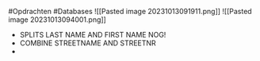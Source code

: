 #Opdrachten #Databases 
![[Pasted image 20231013091911.png]]
![[Pasted image 20231013094001.png]]
- SPLITS LAST NAME AND FIRST NAME NOG!
- COMBINE STREETNAME AND STREETNR
- 